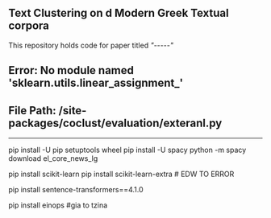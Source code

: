 ## Text Clustering on d Modern Greek Textual corpora
This repository holds code for paper titled *"-----"*





## Error: No module named 'sklearn.utils.linear_assignment_'
## File Path: /site-packages/coclust/evaluation/exteranl.py


-----------------------------------------------------------
pip install -U pip setuptools wheel
pip install -U spacy
python -m spacy download el_core_news_lg

pip install scikit-learn
pip install scikit-learn-extra # EDW TO ERROR

pip install sentence-transformers==4.1.0


pip install einops #gia to tzina

